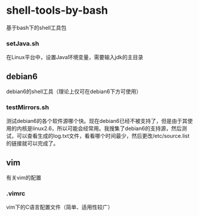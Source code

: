 # shell-tools-by-bash
基于bash下的shell工具包
### setJava.sh
在Linux平台中，设置Java环境变量，需要输入jdk的主目录
## debian6
debian6的shell工具（理论上仅可在debian6下方可使用）
### testMirrors.sh
测试debian6的各个软件源哪个快。现在debian6已经不被支持了，但是由于其使用的内核是linux2.6，所以可能会经常用。我搜集了debian6的支持源，然后测试，可以查看生成的log.txt文件，看看哪个时间最少，然后更改/etc/source.list的链接就可以完成了。
## vim
有关vim的配置
### .vimrc 
vim下的C语言配置文件（简单、适用性较广）
